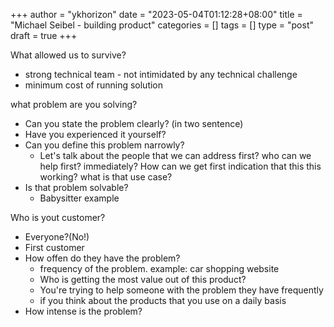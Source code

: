 +++
author = "ykhorizon"
date = "2023-05-04T01:12:28+08:00"
title = "Michael Seibel - building product"
categories = []
tags = []
type = "post"
draft = true
+++

What allowed us to survive?
- strong technical team - not intimidated by any technical challenge
- minimum cost of running solution

what problem are you solving?
- Can you state the problem clearly? (in two sentence)
- Have you experienced it yourself?
- Can you define this problem narrowly?
  - Let's talk about the people that we can address first? who can we help first? immediately? How can we get first indication that this this working? what is that use case?
- Is that problem solvable?
  - Babysitter example

Who is yout customer?
- Everyone?(No!)
- First customer
- How offen do they have the problem?
  - frequency of the problem. example: car shopping website 
  - Who is getting the most value out of this product?
  - You're trying to help someone with the problem they have frequently
  - if you think about the products that you use on a daily basis
- How intense is the problem?